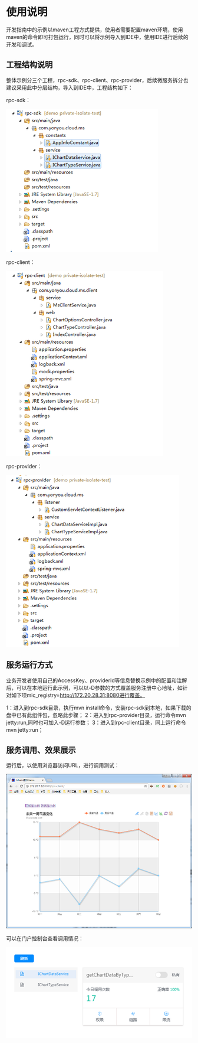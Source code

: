 # 使用说明

开发指南中的示例以maven工程方式提供，使用者需要配置maven环境，使用maven的命令即可打包运行，同时可以将示例导入到IDE中，使用IDE进行后续的开发和调试。

## 工程结构说明

整体示例分三个工程，rpc-sdk、rpc-client、rpc-provider，后续微服务拆分也建议采用此中分层结构，导入到IDE中，工程结构如下：

rpc-sdk：

<img src="ide_sdk.png"/>

rpc-client：

<img src="ide_client.png"/>

rpc-provider：

<img src="ide_provider.png"/>


## 服务运行方式

业务开发者使用自己的AccessKey、providerId等信息替换示例中的配置和注解后，可以在本地运行此示例，可以以-D参数的方式覆盖服务注册中心地址，如针对如下项mic_registry=http://172.20.28.31:8080进行覆盖。

1：进入到rpc-sdk目录，执行mvn install命令，安装rpc-sdk到本地，如果下载的盘中已有此组件包，忽略此步骤；
2：进入到rpc-provider目录，运行命令mvn jetty:run,同时也可加入-D运行参数；
3：进入到rpc-client目录，同上运行命令mvn jetty:run；

## 服务调用、效果展示

运行后，以使用浏览器访问URL，进行调用测试：

<img src="rpc_client.png"/>

可以在门户控制台查看调用情况：

<img src="view.png"/>